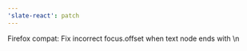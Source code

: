 ```yaml
---
'slate-react': patch
---
```


Firefox compat: Fix incorrect focus.offset when text node ends with \n
